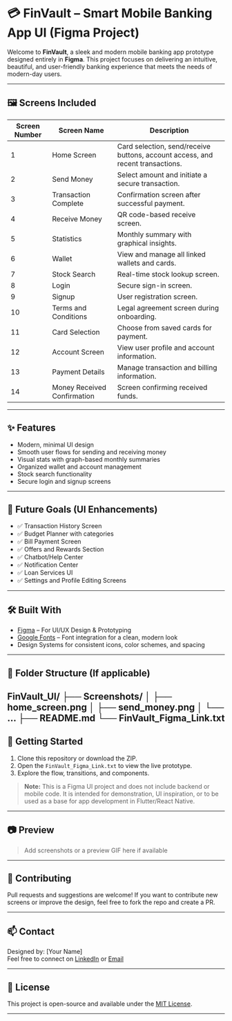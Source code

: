 # 💳 FinVault – Smart Mobile Banking App UI (Figma Project)

Welcome to **FinVault**, a sleek and modern mobile banking app prototype designed entirely in **Figma**. This project focuses on delivering an intuitive, beautiful, and user-friendly banking experience that meets the needs of modern-day users.

---

## 🖼️ Screens Included

| Screen Number | Screen Name                   | Description |
|---------------|-------------------------------|-------------|
| 1             | Home Screen                   | Card selection, send/receive buttons, account access, and recent transactions. |
| 2             | Send Money                    | Select amount and initiate a secure transaction. |
| 3             | Transaction Complete          | Confirmation screen after successful payment. |
| 4             | Receive Money                 | QR code-based receive screen. |
| 5             | Statistics                    | Monthly summary with graphical insights. |
| 6             | Wallet                        | View and manage all linked wallets and cards. |
| 7             | Stock Search                  | Real-time stock lookup screen. |
| 8             | Login                         | Secure sign-in screen. |
| 9             | Signup                        | User registration screen. |
| 10            | Terms and Conditions          | Legal agreement screen during onboarding. |
| 11            | Card Selection                | Choose from saved cards for payment. |
| 12            | Account Screen                | View user profile and account information. |
| 13            | Payment Details               | Manage transaction and billing information. |
| 14            | Money Received Confirmation   | Screen confirming received funds. |

---

## ✨ Features

- Modern, minimal UI design
- Smooth user flows for sending and receiving money
- Visual stats with graph-based monthly summaries
- Organized wallet and account management
- Stock search functionality
- Secure login and signup screens

---

## 📌 Future Goals (UI Enhancements)

- ✅ Transaction History Screen  
- ✅ Budget Planner with categories  
- ✅ Bill Payment Screen  
- ✅ Offers and Rewards Section  
- ✅ Chatbot/Help Center  
- ✅ Notification Center  
- ✅ Loan Services UI  
- ✅ Settings and Profile Editing Screens  

---

## 🛠️ Built With

- [Figma](https://www.figma.com/) – For UI/UX Design & Prototyping
- [Google Fonts](https://fonts.google.com/) – Font integration for a clean, modern look
- Design Systems for consistent icons, color schemes, and spacing

---

## 📁 Folder Structure (If applicable)

FinVault_UI/ ├── Screenshots/ │ ├── home_screen.png │ ├── send_money.png │ └── ... ├── README.md └── FinVault_Figma_Link.txt
---

## 🚀 Getting Started

1. Clone this repository or download the ZIP.
2. Open the `FinVault_Figma_Link.txt` to view the live prototype.
3. Explore the flow, transitions, and components.

> **Note:** This is a Figma UI project and does not include backend or mobile code. It is intended for demonstration, UI inspiration, or to be used as a base for app development in Flutter/React Native.

---

## 📷 Preview

> Add screenshots or a preview GIF here if available

---

## 🙌 Contributing

Pull requests and suggestions are welcome! If you want to contribute new screens or improve the design, feel free to fork the repo and create a PR.

---

## 📫 Contact

Designed by: [Your Name]  
Feel free to connect on [LinkedIn](https://linkedin.com/in/yourusername) or [Email](mailto:youremail@example.com)

---

## 📄 License

This project is open-source and available under the [MIT License](LICENSE).

---

